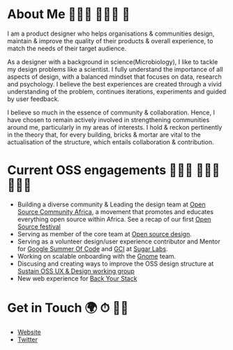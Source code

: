 # About Me 👩🏽‍🔬 👩🏽‍🎨 🥑
I am a product designer who helps organisations & communities design, maintain & improve the quality of their products & overall experience, to match the needs of their target audience.

As a designer with a background in science(Microbiology), I like to tackle my design problems like a scientist. I fully understand the importance of all aspects of design, with a balanced mindset that focuses on data, research and psychology. I believe the best experiences are created through a vivid understanding of the problem, continues iterations, experiments and guided by user feedback.

I believe so much in the essence of community & collaboration. Hence, I have chosen to remain actively involved in strengthening communities around me, particularly in my areas of interests. I hold & reckon pertinently in the theory that, for every building, bricks & mortar are vital to the actualisation of the structure, which entails collaboration & contribution.

# Current OSS engagements 👩🏽‍🎨 👷🏽‍♀️ 👩🏽‍💻
- Building a diverse community & Leading the design team at <a rel="Open Source Community Africa" href="https://twitter.com/oscafrica">Open Source Community Africa</a>, a movement that promotes and educates everything open source within Africa. See a recap of our first <a rel="Open Source Festival" href="https://blog.oscafrica.org/the-chronicles-of-open-source-festival-2020-ck84qc32s04zmzns18q5x8fjp">Open Source festival</a>
- Serving as member of the core team at <a rel="Open Source Design" href="https://opensourcedesign.net/">Open source design</a>. 
- Serving as a volunteer design/user experience contributor and Mentor for <a rel="GSoC" href="https://summerofcode.withgoogle.com">Google Summer Of Code</a> and <a rel="GCI" href="https://codein.withgoogle.com/archive/">GCI</a> at <a rel="Sugar Lab" href="https://github.com/sugarlabs">Sugar Labs</a>.
- Working on scalable onboarding with the <a rel="Gnome" href="https://gitlab.gnome.org/Teams/Engagement/initiatives/scalable-onboarding">Gnome</a> team.
- Discusing and creating ways to improve the OSS design structure at <a rel="Sustain OSS UX & Design working group" href="https://discourse.sustainoss.org/t/design-ux-working-group/348">Sustain OSS UX & Design working group<a/>
- New web experience for <a rel="Back Your Stack" href="http://backyourstack.com/">Back Your Stack<a/>

# Get in Touch 🌍 ⏱ 👍🏽
- <a rel="Website" href="https://peaceojemeh.com/">Website<a/>
- <a rel="Twitter" href="https://twitter.com/Peace_Ojemeh">Twitter<a/>
